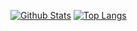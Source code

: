 [![Github Stats](https://github-readme-stats.vercel.app/api?username=MikaelUrankar&show_icons=true&theme=synthwave&count_private=true)](#)
[![Top Langs](https://github-readme-stats.vercel.app/api/top-langs/?username=MikaelUrankar&theme=synthwave&count_private=true)](#)
